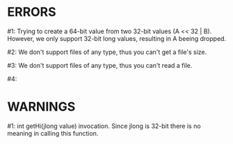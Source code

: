 ERRORS
======

#1: Trying to create a 64-bit value from two 32-bit values (A << 32 | B).
    However, we only support 32-bit long values, resulting in A beeing
    dropped.

#2: We don't support files of any type, thus you can't get a file's
    size.

#3: We don't support files of any type, thus you can't read a file.

#4:


WARNINGS
========

#1: int getHi(jlong value) invocation. Since jlong is 32-bit there is
    no meaning in calling this function.
